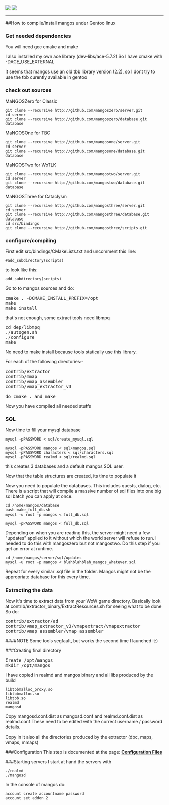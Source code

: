 [![](/wiki/icons/home.gif)](/wiki/Home.md) 
[![](/wiki/icons/back.gif)](/wiki/Installation%20Guides/Installation%20Guides.md) 

----------
##How to compile/install mangos under Gentoo linux

### Get needed dependencies
You will need gcc cmake and make

I also installed my own ace library (dev-libs/ace-5.7.2)
So I have cmake with -DACE_USE_EXTERNAL

It seems that mangos use an old tbb library version (2.2), so I dont try to use the tbb curently available in gentoo


### check out sources
MaNGOSZero for Classic

    git clone --recursive http://github.com/mangoszero/server.git
    cd server
    git clone --recursive http://github.com/mangoszero/database.git database    

MaNGOSOne for TBC

    git clone --recursive http://github.com/mangosone/server.git
    cd server
    git clone --recursive http://github.com/mangosone/database.git database    

MaNGOSTwo for WoTLK

    git clone --recursive http://github.com/mangostwo/server.git
    cd server
    git clone --recursive http://github.com/mangostwo/database.git database    

MaNGOSThree for Cataclysm

    git clone --recursive http://github.com/mangosthree/server.git
    cd server
    git clone --recursive http://github.com/mangosthree/database.git database    
    cd src/bindings
    git clone --recursive http://github.com/mangosthree/scripts.git


### configure/compiling
First edit src/bindings/CMakeLists.txt and uncomment this line:

    #add_subdirectory(scripts)

to look like this:

    add_subdirectory(scripts)

Go to to mangos sources and do:
<pre>cmake . -DCMAKE_INSTALL_PREFIX=/opt
make
make install
</pre>
that's not enough, some extract tools need libmpq
<pre>cd dep/libmpq
./autogen.sh
./configure
make
</pre>

No need to make install because tools statically use this library.

For each of the following directories:-
<pre>contrib/extractor 
contrib/mmap 
contrib/vmap_assembler 
contrib/vmap_extractor_v3

do cmake . and make
</pre>

Now you have compiled all needed stuffs

### SQL
Now time to fill your mysql database

    mysql -pPASSWORD < sql/create_mysql.sql

    mysql -pPASSWORD mangos < sql/mangos.sql
    mysql -pPASSWORD characters < sql/characters.sql
    mysql -pPASSWORD realmd < sql/realmd.sql

this creates 3 databases and a default mangos SQL user.

Now that the table structures are created, its time to populate it

Now you need to populate the databases. This includes quests, dialog, etc. There is a script that will compile a massive number of sql files into one big sql batch you can apply at once.

    cd /home/mangos/database
    bash make_full_db.sh
    mysql -u root -p mangos < full_db.sql

    mysql -pPASSWORD mangos < full_db.sql

Depending on when you are reading this, the server might need a few "updates" applied to it without which the world server will refuse to run. I needed to do this with mangoszero but not mangostwo. Do this step if you get an error at runtime. 

    cd /home/mangos/server/sql/updates
    mysql -u root -p mangos < blahblahblah_mangos_whatever.sql

Repeat for every similar .sql file in the folder. Mangos might not be the appropriate database for this every time.

### Extracting the data 
Now it's time to extract data from your WoW game directory.
Basically look at contrib/extractor_binary/ExtractResources.sh for seeing what to be done
So do:
<pre>contrib/extractor/ad
contrib/vmap_extractor_v3/vmapextract/vmapextractor
contrib/vmap_assembler/vmap_assembler
</pre>

####NOTE
Some tools segfault, but works the second time I launched it:)

###Creating final directory
<pre>Create /opt/mangos
mkdir /opt/mangos</pre>
I have copied in realmd and mangos binary and all libs produced by the build

    libtbbmalloc_proxy.so
    libtbbmalloc.so
    libtbb.so
    realmd
    mangosd

Copy mangosd.conf.dist as mangosd.conf and realmd.conf.dist as realmd.conf
These need to be edited with the correct username / password details.

Copy in it also all the directories produced by the extractor (dbc, maps, vmaps, mmaps)

###Configuration
This step is documented at the page: [**Configuration Files**](Configuration-Files)

###Starting servers
I start at hand the servers with

    ./realmd
    ./mangosd

In the console of mangos do:

    account create accountname password
    account set addon 2
